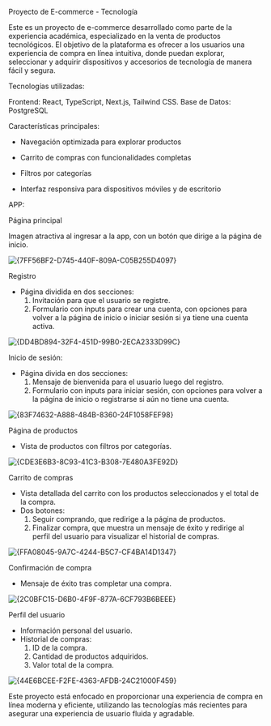 Proyecto de E-commerce - Tecnología

Este es un proyecto de e-commerce desarrollado como parte de la experiencia académica, especializado en la venta de productos tecnológicos. 
El objetivo de la plataforma es ofrecer a los usuarios una experiencia de compra en línea intuitiva, donde puedan explorar, seleccionar y adquirir dispositivos y accesorios de tecnología de manera fácil y segura.

Tecnologías utilizadas:

Frontend: React, TypeScript, Next.js, Tailwind CSS.
Base de Datos: PostgreSQL



Características principales:
- Navegación optimizada para explorar productos

- Carrito de compras con funcionalidades completas

- Filtros por categorías

- Interfaz responsiva para dispositivos móviles y de escritorio


APP:  

Página principal

Imagen atractiva al ingresar a la app, con un botón que dirige a la página de inicio.

![{7FF56BF2-D745-440F-809A-C05B255D4097}](https://github.com/user-attachments/assets/36d75959-eead-4974-8dda-827614b4513c)

Registro
- Página dividida en dos secciones:
  1. Invitación para que el usuario se registre.
  2. Formulario con inputs para crear una cuenta, con opciones para volver a la página de inicio o iniciar sesión si ya tiene una cuenta activa.

![{DD4BD894-32F4-451D-99B0-2ECA2333D99C}](https://github.com/user-attachments/assets/23a2d180-3222-48ce-97e4-a32bc4939421)

Inicio de sesión: 
- Página divida en dos secciones:
  1. Mensaje de bienvenida para el usuario luego del registro.
  2. Formulario con inputs para iniciar sesión, con opciones para volver a la página de inicio o registrarse si aún no tiene una cuenta.

![{83F74632-A888-484B-8360-24F1058FEF98}](https://github.com/user-attachments/assets/7b8dde5f-defe-422d-bb8f-13d157563142)

Página de productos
- Vista de productos con filtros por categorías.

![{CDE3E6B3-8C93-41C3-B308-7E480A3FE92D}](https://github.com/user-attachments/assets/9afd4a04-b268-4e27-ba66-635ef29ca76b)

Carrito de compras
- Vista detallada del carrito con los productos seleccionados y el total de la compra.
- Dos botones:
   1. Seguir comprando, que redirige a la página de productos.
   2. Finalizar compra, que muestra un mensaje de éxito y redirige al perfil del usuario para visualizar el historial de compras.

![{FFA08045-9A7C-4244-B5C7-CF4BA14D1347}](https://github.com/user-attachments/assets/a3b1e19c-786c-427b-9aa8-a6aeddf7db11)

Confirmación de compra
- Mensaje de éxito tras completar una compra.

![{2C0BFC15-D6B0-4F9F-877A-6CF793B6BEEE}](https://github.com/user-attachments/assets/20f7383b-55c9-4380-a377-40e74c088748)

Perfil del usuario
- Información personal del usuario.
- Historial de compras:
  1. ID de la compra.
  2. Cantidad de productos adquiridos.
  3. Valor total de la compra.

![{44E6BCEE-F2FE-4363-AFDB-24C21000F459}](https://github.com/user-attachments/assets/07b0b344-f1d7-47eb-b266-142b9418e120)

Este proyecto está enfocado en proporcionar una experiencia de compra en línea moderna y eficiente, utilizando las tecnologías más recientes para asegurar una experiencia de usuario fluida y agradable.





